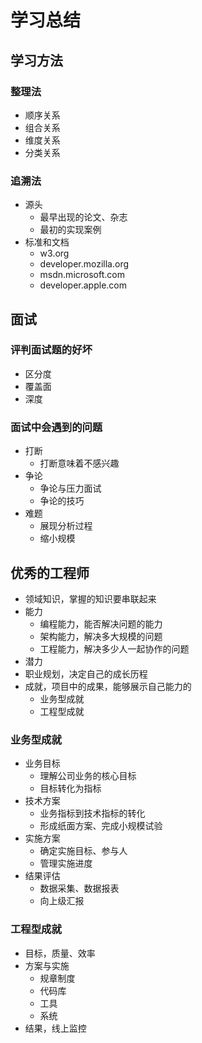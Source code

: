 # 学习总结

## 学习方法

### 整理法

- 顺序关系
- 组合关系
- 维度关系
- 分类关系

### 追溯法

- 源头
  - 最早出现的论文、杂志
  - 最初的实现案例
- 标准和文档
  - w3.org
  - developer.mozilla.org
  - msdn.microsoft.com
  - developer.apple.com

## 面试

### 评判面试题的好坏

- 区分度
- 覆盖面
- 深度

### 面试中会遇到的问题

- 打断
  - 打断意味着不感兴趣
- 争论
  - 争论与压力面试
  - 争论的技巧
- 难题
  - 展现分析过程
  - 缩小规模

## 优秀的工程师

- 领域知识，掌握的知识要串联起来
- 能力
  - 编程能力，能否解决问题的能力
  - 架构能力，解决多大规模的问题
  - 工程能力，解决多少人一起协作的问题
- 潜力
- 职业规划，决定自己的成长历程
- 成就，项目中的成果，能够展示自己能力的
  - 业务型成就
  - 工程型成就

### 业务型成就

- 业务目标
  - 理解公司业务的核心目标
  - 目标转化为指标
- 技术方案
  - 业务指标到技术指标的转化
  - 形成纸面方案、完成小规模试验
- 实施方案
  - 确定实施目标、参与人
  - 管理实施进度
- 结果评估
  - 数据采集、数据报表
  - 向上级汇报

### 工程型成就

- 目标，质量、效率
- 方案与实施
  - 规章制度
  - 代码库
  - 工具
  - 系统
- 结果，线上监控
